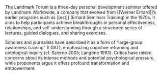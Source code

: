 The Landmark Forum is a three-day personal development seminar offered by Landmark Worldwide, a company that evolved from [[Werner Erhard]]’s earlier programs such as [[est]] (Erhard Seminars Training) in the 1970s. It aims to help participants achieve breakthroughs in personal effectiveness, relationships, and self-understanding through a structured series of lectures, guided dialogues, and sharing exercises.

Scholars and journalists have described it as a form of “large-group awareness training” (LGAT), emphasizing cognitive reframing and ontological inquiry (cf. Salerno 2005; Langone 1993). Critics have raised concerns about its intense methods and potential psychological pressure, while proponents argue it offers profound transformation and empowerment.